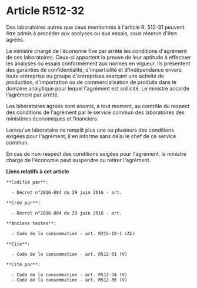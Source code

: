 # Article R512-32

Des laboratoires autres que ceux mentionnés à l'article R. 512-31 peuvent être admis à procéder aux analyses ou aux essais,
sous réserve d'être agréés. 

Le ministre chargé de l'économie fixe par arrêté les conditions d'agrément de ces laboratoires. Ceux-ci apportent la preuve
de leur aptitude à effectuer les analyses ou essais conformément aux normes en vigueur. Ils présentent des garanties de
confidentialité, d'impartialité et d'indépendance envers toute entreprise ou groupe d'entreprises exerçant une activité de
production, d'importation ou de commercialisation de produits dans le domaine analytique pour lequel l'agrément est
sollicité. Le ministre accorde l'agrément par arrêté. 

Les laboratoires agréés sont soumis, à tout moment, au contrôle du respect des conditions de l'agrément par le service commun
des laboratoires des ministères économiques et financiers. 

Lorsqu'un laboratoire ne remplit plus une ou plusieurs des conditions exigées pour l'agrément, il en informe sans délai le
chef de ce service commun. 

En cas de non-respect des conditions exigées pour l'agrément, le ministre chargé de l'économie peut suspendre ou retirer
l'agrément.

**Liens relatifs à cet article**

	**Codifié par**:

	  - Décret n°2016-884 du 29 juin 2016 - art.

	**Créé par**:

	  - Décret n°2016-884 du 29 juin 2016 - art.

	**Anciens textes**:

	  - Code de la consommation - art. R215-18-1 (Ab)

	**Cite**:

	  - Code de la consommation - art. R512-31 (V)

	**Cité par**:

	  - Code de la consommation - art. R512-34 (V)
	  - Code de la consommation - art. R512-36 (V)
